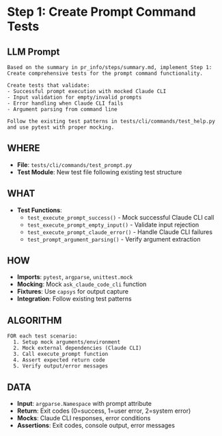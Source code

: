 # Step 1: Create Prompt Command Tests

## LLM Prompt
```
Based on the summary in pr_info/steps/summary.md, implement Step 1: Create comprehensive tests for the prompt command functionality.

Create tests that validate:
- Successful prompt execution with mocked Claude CLI
- Input validation for empty/invalid prompts  
- Error handling when Claude CLI fails
- Argument parsing from command line

Follow the existing test patterns in tests/cli/commands/test_help.py and use pytest with proper mocking.
```

## WHERE
- **File**: `tests/cli/commands/test_prompt.py`
- **Test Module**: New test file following existing test structure

## WHAT
- **Test Functions**:
  - `test_execute_prompt_success()` - Mock successful Claude CLI call
  - `test_execute_prompt_empty_input()` - Validate input rejection
  - `test_execute_prompt_claude_error()` - Handle Claude CLI failures
  - `test_prompt_argument_parsing()` - Verify argument extraction

## HOW
- **Imports**: `pytest`, `argparse`, `unittest.mock`
- **Mocking**: Mock `ask_claude_code_cli` function
- **Fixtures**: Use `capsys` for output capture
- **Integration**: Follow existing test patterns

## ALGORITHM
```
FOR each test scenario:
  1. Setup mock arguments/environment
  2. Mock external dependencies (Claude CLI)
  3. Call execute_prompt function
  4. Assert expected return code
  5. Verify output/error messages
```

## DATA
- **Input**: `argparse.Namespace` with prompt attribute
- **Return**: Exit codes (0=success, 1=user error, 2=system error)
- **Mocks**: Claude CLI responses, error conditions
- **Assertions**: Exit codes, console output, error messages

